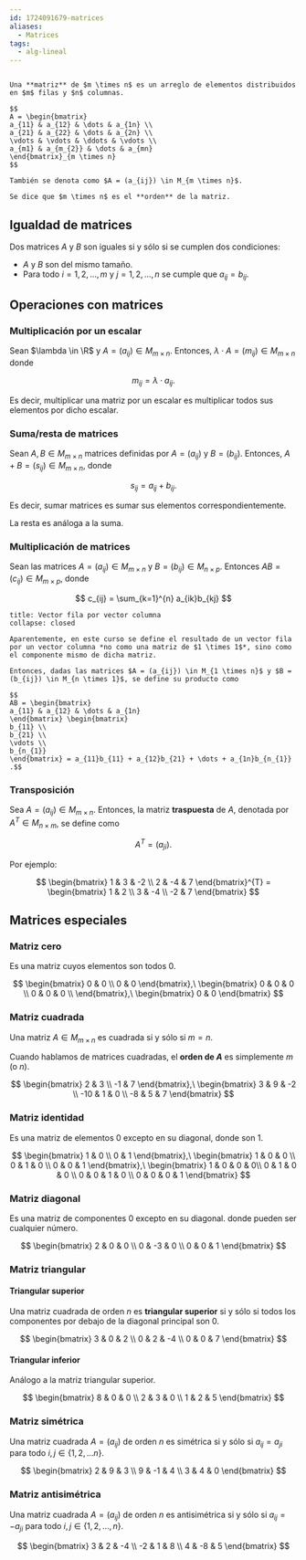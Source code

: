 ```yaml
---
id: 1724091679-matrices
aliases:
  - Matrices
tags:
  - alg-lineal
---
```


```ad-definition

Una **matriz** de $m \times n$ es un arreglo de elementos distribuidos en $m$ filas y $n$ columnas.

$$
A = \begin{bmatrix}
a_{11} & a_{12} & \dots & a_{1n} \\
a_{21} & a_{22} & \dots & a_{2n} \\
\vdots & \vdots & \ddots & \vdots \\
a_{m1} & a_{m_{2}} & \dots & a_{mn}
\end{bmatrix}_{m \times n}
$$

También se denota como $A = (a_{ij}) \in M_{m \times n}$.

Se dice que $m \times n$ es el **orden** de la matriz.
```

## Igualdad de matrices

Dos matrices $A$ y $B$ son iguales si y sólo si se cumplen dos condiciones:

- $A$ y $B$ son del mismo tamaño.
- Para todo $i = 1,2, \ldots, m$ y $j = 1,2, \ldots, n$ se cumple que $a_{ij} = b_{ij}$.

## Operaciones con matrices

### Multiplicación por un escalar

Sean $\lambda \in \R$ y $A = (a_{ij}) \in M_{m \times n}$. Entonces, $\lambda \cdot A = (m_{ij}) \in M_{m \times n}$ donde

$$
m_{ij} = \lambda \cdot a_{ij}
.$$

Es decir, multiplicar una matriz por un escalar es multiplicar todos sus elementos por dicho escalar.

### Suma/resta de matrices

Sean $A, B \in M_{m \times n}$ matrices definidas por $A = (a_{ij})$ y $B = (b_{ij})$. Entonces, $A + B = (s_{ij}) \in M_{m \times n}$, donde

$$
s_{ij} = a_{ij} + b_{ij}
.$$

Es decir, sumar matrices es sumar sus elementos correspondientemente.

La resta es análoga a la suma.

### Multiplicación de matrices

Sean las matrices $A = (a_{ij}) \in M_{m \times n}$ y $B = (b_{ij}) \in M_{n \times p}$. Entonces $AB = (c_{ij}) \in M_{m \times p}$, donde

$$
c_{ij} = \sum_{k=1}^{n} a_{ik}b_{kj}
$$

```ad-info
title: Vector fila por vector columna
collapse: closed

Aparentemente, en este curso se define el resultado de un vector fila por un vector columna *no como una matriz de $1 \times 1$*, sino como el componente mismo de dicha matriz.

Entonces, dadas las matrices $A = (a_{ij}) \in M_{1 \times n}$ y $B = (b_{ij}) \in M_{n \times 1}$, se define su producto como

$$
AB = \begin{bmatrix}
a_{11} & a_{12} & \dots & a_{1n}
\end{bmatrix} \begin{bmatrix}
b_{11} \\
b_{21} \\
\vdots \\
b_{n_{1}}
\end{bmatrix} = a_{11}b_{11} + a_{12}b_{21} + \dots + a_{1n}b_{n_{1}}
.$$

```

### Transposición

Sea $A = (a_{ij}) \in M_{m \times n}$. Entonces, la matriz **traspuesta** de $A$, denotada por $A^{T} \in M_{n \times m}$, se define como

$$
A^{T} = (a_{ji})
.$$

Por ejemplo:

$$
\begin{bmatrix}
1 & 3 & -2 \\
2 & -4 & 7
\end{bmatrix}^{T} = \begin{bmatrix}
1 & 2 \\
3 & -4 \\
-2 & 7
\end{bmatrix}
$$

## Matrices especiales

### Matriz cero

Es una matriz cuyos elementos son todos $0$.

$$
\begin{bmatrix}
0 & 0 \\
0 & 0
\end{bmatrix},\
\begin{bmatrix}
0 & 0 & 0 \\
0 & 0 & 0 \\
\end{bmatrix},\
\begin{bmatrix}
0 & 0
\end{bmatrix}
$$

### Matriz cuadrada

Una matriz $A \in M_{m \times n}$ es cuadrada si y sólo si $m = n$.

Cuando hablamos de matrices cuadradas, el **orden de $A$** es simplemente $m$ (o $n$).

$$
\begin{bmatrix}
2 & 3 \\
-1 & 7
\end{bmatrix},\
\begin{bmatrix}
3 & 9 & -2 \\
-10 & 1 & 0 \\
-8 & 5 & 7
\end{bmatrix}
$$

### Matriz identidad

Es una matriz de elementos $0$ excepto en su diagonal, donde son $1$.

$$
\begin{bmatrix}
1 & 0 \\
0 & 1
\end{bmatrix},\
\begin{bmatrix}
1 & 0 & 0 \\
0 & 1 & 0 \\
0 & 0 & 1
\end{bmatrix},\
\begin{bmatrix}
1 & 0 & 0 & 0\\
0 & 1 & 0 & 0 \\
0 & 0 & 1 & 0 \\
0 & 0 & 0 & 1
\end{bmatrix}
$$

### Matriz diagonal

Es una matriz de componentes $0$ excepto en su diagonal. donde pueden ser cualquier número.

$$
\begin{bmatrix}
2 & 0 & 0 \\
0 & -3 & 0 \\
0 & 0 & 1
\end{bmatrix}
$$

### Matriz triangular

#### Triangular superior

Una matriz cuadrada de orden $n$ es **triangular superior** si y sólo si todos los componentes por debajo de la diagonal principal son $0$.

$$
\begin{bmatrix}
3 & 0 & 2 \\
0 & 2 & -4 \\
0 & 0 & 7
\end{bmatrix}
$$

#### Triangular inferior

Análogo a la matriz triangular superior.

$$
\begin{bmatrix}
8 & 0 & 0 \\
2 & 3 & 0 \\
1 & 2 & 5
\end{bmatrix}
$$

### Matriz simétrica

Una matriz cuadrada $A = (a_{ij})$ de orden $n$ es simétrica si y sólo si $a_{ij} = a_{ji}$ para todo $i, j \in \left\{ 1,2, \ldots n \right\}$.

$$
\begin{bmatrix}
2 & 9 & 3 \\
9 & -1 & 4 \\
3 & 4 & 0
\end{bmatrix}
$$

### Matriz antisimétrica

Una matriz cuadrada $A = (a_{ij})$ de orden $n$ es antisimétrica si y sólo si $a_{ij} = -a_{ji}$ para todo $i,j \in \left\{ 1,2,\ldots,n \right\}$.

$$
\begin{bmatrix}
3 & 2 & -4 \\
-2 & 1 & 8 \\
4 & -8 & 5
\end{bmatrix}
$$
